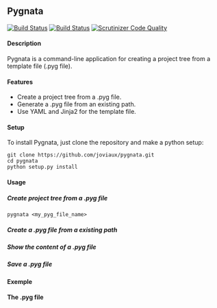 ## Pygnata
[![Build Status](https://drone.io/github.com/joviaux/pygnata/status.png)](https://drone.io/github.com/joviaux/pygnata/latest)
[![Build Status](https://scrutinizer-ci.com/g/joviaux/pygnata/badges/build.png?b=master)](https://scrutinizer-ci.com/g/joviaux/pygnata/build-status/master)
[![Scrutinizer Code Quality](https://scrutinizer-ci.com/g/joviaux/pygnata/badges/quality-score.png?b=master)](https://scrutinizer-ci.com/g/joviaux/pygnata/?branch=master)
#### Description
Pygnata is a command-line application for creating a project tree from a template file (.pyg file).
#### Features
 * Create a project tree from a .pyg file.
 * Generate a .pyg file from an existing path.
 * Use YAML and Jinja2 for the template file.

#### Setup 
To install Pygnata, just clone the repository and make a python setup:
```
git clone https://github.com/joviaux/pygnata.git
cd pygnata
python setup.py install
```
#### Usage
##### Create project tree from a .pyg file
```
pygnata <my_pyg_file_name>
```
##### Create a .pyg file from a existing path

##### Show the content of a .pyg file

##### Save a .pyg file 

##### 

#### Exemple 

#### The .pyg file
